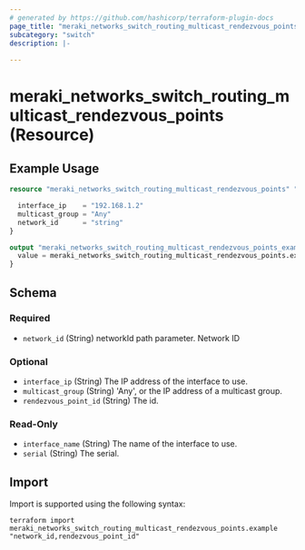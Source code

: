 ```yaml
---
# generated by https://github.com/hashicorp/terraform-plugin-docs
page_title: "meraki_networks_switch_routing_multicast_rendezvous_points Resource - terraform-provider-meraki"
subcategory: "switch"
description: |-
  
---
```


# meraki_networks_switch_routing_multicast_rendezvous_points (Resource)



## Example Usage

```terraform
resource "meraki_networks_switch_routing_multicast_rendezvous_points" "example" {

  interface_ip    = "192.168.1.2"
  multicast_group = "Any"
  network_id      = "string"
}

output "meraki_networks_switch_routing_multicast_rendezvous_points_example" {
  value = meraki_networks_switch_routing_multicast_rendezvous_points.example
}
```

<!-- schema generated by tfplugindocs -->
## Schema

### Required

- `network_id` (String) networkId path parameter. Network ID

### Optional

- `interface_ip` (String) The IP address of the interface to use.
- `multicast_group` (String) 'Any', or the IP address of a multicast group.
- `rendezvous_point_id` (String) The id.

### Read-Only

- `interface_name` (String) The name of the interface to use.
- `serial` (String) The serial.

## Import

Import is supported using the following syntax:

```shell
terraform import meraki_networks_switch_routing_multicast_rendezvous_points.example "network_id,rendezvous_point_id"
```
